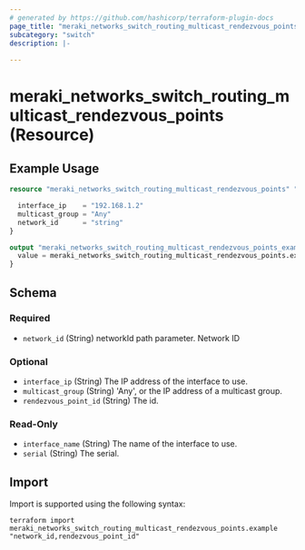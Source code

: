 ```yaml
---
# generated by https://github.com/hashicorp/terraform-plugin-docs
page_title: "meraki_networks_switch_routing_multicast_rendezvous_points Resource - terraform-provider-meraki"
subcategory: "switch"
description: |-
  
---
```


# meraki_networks_switch_routing_multicast_rendezvous_points (Resource)



## Example Usage

```terraform
resource "meraki_networks_switch_routing_multicast_rendezvous_points" "example" {

  interface_ip    = "192.168.1.2"
  multicast_group = "Any"
  network_id      = "string"
}

output "meraki_networks_switch_routing_multicast_rendezvous_points_example" {
  value = meraki_networks_switch_routing_multicast_rendezvous_points.example
}
```

<!-- schema generated by tfplugindocs -->
## Schema

### Required

- `network_id` (String) networkId path parameter. Network ID

### Optional

- `interface_ip` (String) The IP address of the interface to use.
- `multicast_group` (String) 'Any', or the IP address of a multicast group.
- `rendezvous_point_id` (String) The id.

### Read-Only

- `interface_name` (String) The name of the interface to use.
- `serial` (String) The serial.

## Import

Import is supported using the following syntax:

```shell
terraform import meraki_networks_switch_routing_multicast_rendezvous_points.example "network_id,rendezvous_point_id"
```
